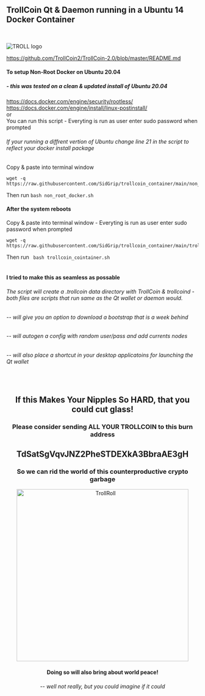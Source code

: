 ## **TrollCoin Qt & Daemon running in a Ubuntu 14 Docker Container**
<br>

![TROLL logo](https://avatars2.githubusercontent.com/u/16044831?v=3&u=c30f9a963a650436d286920035513bc94828d560&s=140)

https://github.com/TrollCoin2/TrollCoin-2.0/blob/master/README.md
<br>
#### To setup Non-Root Docker on Ubuntu 20.04
##### - this was tested on a clean & updated install of Ubuntu 20.04
https://docs.docker.com/engine/security/rootless/
<br>
https://docs.docker.com/engine/install/linux-postinstall/
<br>
or
<br>
You can run this script - Everyting is run as user enter sudo password when prompted
###### If your running a diffrent vertion of Ubuntu change line 21 in the script to reflect your docker install package
Copy & paste into terminal window
```
wget -q https://raw.githubusercontent.com/SidGrip/trollcoin_container/main/non_root_docker.sh
```
Then run ```bash non_root_docker.sh``` 
<br>
#### After the system reboots
Copy & paste into terminal window - Everyting is run as user enter sudo password when prompted
```
wget -q https://raw.githubusercontent.com/SidGrip/trollcoin_container/main/trollcoin_cointainer.sh
```
Then run ``` bash trollcoin_cointainer.sh``` 
<br>
<br>
#### I tried to make this as seamless as possable
###### The script will create a .trollcoin data directory with TrollCoin & trollcoind - both files are scripts that run same as the Qt wallet or daemon would.
###### -- will give you an option to download a bootstrap that is a week behind
###### -- will autogen a config with random user/pass and add currents nodes
###### -- will also place a shortcut in your desktop applicatoins for launching the Qt wallet
<br>
<h2 align="center">If this Makes Your Nipples So HARD, that you could cut glass!</h2>
<h3 align="center">Please consider sending ALL YOUR TROLLCOIN to this burn address</h3>
<h2 align="center">TdSatSgVqvJNZ2PheSTDEXkA3BbraAE3gH</h2>
<h3 align="center">So we can rid the world of this counterproductive crypto garbage</h3>
<p align="center">
  <img width="450" src="https://media1.tenor.com/images/7a13ea9d38f091d68125ad13763d5721/tenor.gif?itemid=16217383" alt="TrollRoll">
</p>
<h4 align="center">Doing so will also bring about world peace!</h4>
<h6 align="center">-- well not really, but you could imagine if it could</h6>

